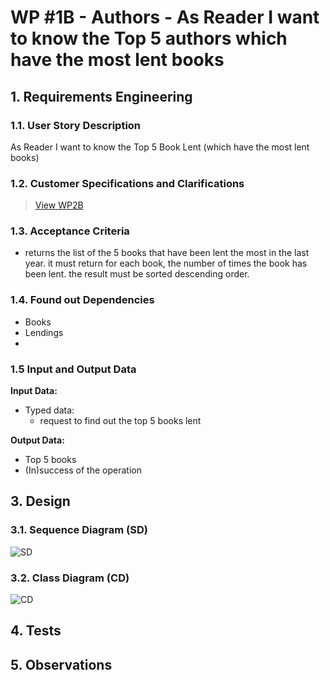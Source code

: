 # WP #1B - Authors - As Reader I want to know the Top 5 authors which have the most lent books

## 1. Requirements Engineering
### 1.1. User Story Description

As Reader I want to know the Top 5 Book Lent (which have the most lent books)
### 1.2. Customer Specifications and Clarifications

>[View WP2B](../Book.md/)

### 1.3. Acceptance Criteria
- returns the list of the 5 books that have been lent the most in the last year. it must return for each book, the number of times the book has been lent. the result must be sorted descending order.


### 1.4. Found out Dependencies
- Books 
- Lendings
- 
### 1.5 Input and Output Data

**Input Data:**

* Typed data:
   - request to find out the top 5 books lent

**Output Data:**

* Top 5 books 
* (In)success of the operation


## 3. Design
### 3.1. Sequence Diagram (SD)
![SD](Ph1-9-SD-GetBooksDetails.svg)
### 3.2. Class Diagram (CD)
![CD](../WP2A-Books-CD.svg)
## 4. Tests
## 5. Observations